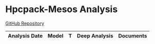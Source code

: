 # Hpcpack-Mesos Analysis

[GitHub Repository](https://github.com/azure/hpcpack-mesos)

| Analysis Date | Model | T | Deep Analysis | Documents |
|---------------|-------|---|:-------------:|-----------|